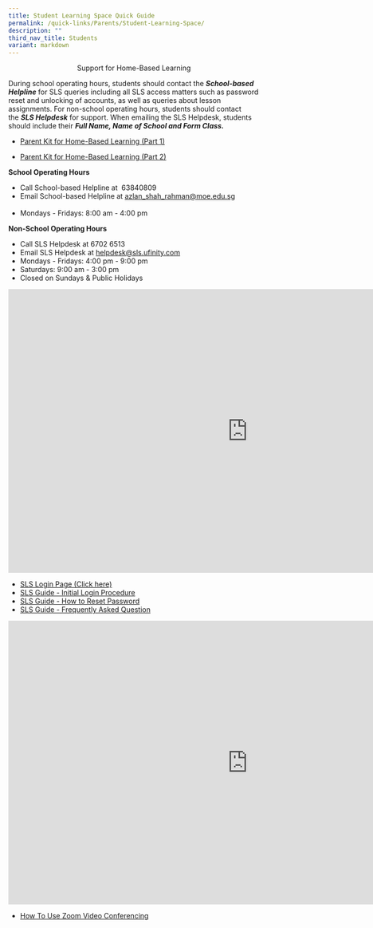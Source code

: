 ```yaml
---
title: Student Learning Space Quick Guide
permalink: /quick-links/Parents/Student-Learning-Space/
description: ""
third_nav_title: Students
variant: markdown
---
```

<center>Support for Home-Based Learning</center>

During school operating hours, students should contact the&nbsp;**_School-based Helpline_**&nbsp;for SLS queries including all SLS access matters such as password reset and unlocking of accounts, as well as queries about lesson assignments.&nbsp;For non-school operating hours, students should contact the&nbsp;_**SLS Helpdesk**_&nbsp;for support.&nbsp;When emailing the SLS Helpdesk, students should include their&nbsp;**_Full Name, Name of School and Form Class._**

*   [Parent Kit for Home-Based Learning&nbsp;(Part 1)](/files/resource-kit---hbl-(part-1).pdf)

*   [Parent Kit for Home-Based Learning&nbsp;(Part 2)](/files/Resource%20Kit%20-%20HBL%20(Part%202).pdf)

**School Operating Hours**

*   Call School-based Helpline at&nbsp;&nbsp;63840809&nbsp; &nbsp;
*   Email School-based Helpline at&nbsp;[azlan_shah_rahman@moe.edu.sg](mailto:azlan_shah_rahman@moe.edu.sg)&nbsp;&nbsp;&nbsp;&nbsp;&nbsp; &nbsp; &nbsp; &nbsp; &nbsp; &nbsp; &nbsp; &nbsp; &nbsp; &nbsp; &nbsp; &nbsp; &nbsp; &nbsp; &nbsp; &nbsp; &nbsp; &nbsp; &nbsp; &nbsp; &nbsp; &nbsp; &nbsp;
*   Mondays - Fridays: 8:00 am - 4:00 pm

**Non-School Operating Hours**

*   Call SLS Helpdesk at&nbsp;6702 6513
*   Email SLS Helpdesk at&nbsp;[helpdesk@sls.ufinity.com](mailto:helpdesk@sls.ufinity.com)
*   Mondays - Fridays: 4:00 pm - 9:00 pm
*   Saturdays: 9:00 am -&nbsp;3:00 pm
*   Closed on Sundays &amp; Public Holidays

<iframe src="https://docs.google.com/presentation/d/e/2PACX-1vSY7FczvysboI7Ba7d__Wslp3hfhUJ8oO9MBLcj8IyySndauLOJjIGu870TiBo6s3dKvb3Yc1AcDZK7/embed?start=false&amp;loop=false&amp;delayms=3000" frameborder="0" width="960" height="569" allowfullscreen="true"></iframe>

*   [SLS Login Page (Click here)](https://vle.learning.moe.edu.sg/login)
*   [SLS Guide - Initial&nbsp;Login Procedure](/files/Initial%20Login%20Procedure%20for%202020_SLS_Revised.pdf)
*   [SLS Guide - How to Reset Password](/files/Password%20Reset%20for%202020_SLS_Revised.pdf)
*   [SLS Guide - Frequently Asked Question](/files/SLS%20Guide_Frequently%20Asked%20Questions_FAQ.pdf)

<iframe allowfullscreen="true" height="569" width="960" frameborder="0" src="https://docs.google.com/presentation/d/e/2PACX-1vRB76Bc7OVM_HvyhIELadt5YlkFQXTF9vnxG1pdBaR7nt_ypi396i2ZTaK-HkanH0rNQJtYRreWqOZ_/embed?start=false&amp;loop=false&amp;delayms=3000"></iframe>

*   [How To Use Zoom Video Conferencing](/files/Using%20Zoom%20for%20website.pdf)